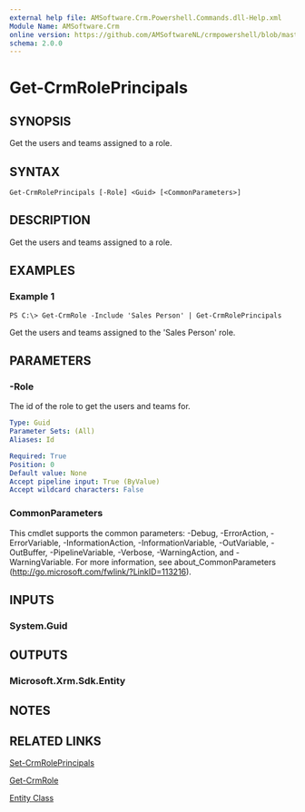 ```yaml
---
external help file: AMSoftware.Crm.Powershell.Commands.dll-Help.xml
Module Name: AMSoftware.Crm
online version: https://github.com/AMSoftwareNL/crmpowershell/blob/master/docs/Get-CrmRolePrincipals.md
schema: 2.0.0
---
```


# Get-CrmRolePrincipals

## SYNOPSIS
Get the users and teams assigned to a role.

## SYNTAX

```
Get-CrmRolePrincipals [-Role] <Guid> [<CommonParameters>]
```

## DESCRIPTION
Get the users and teams assigned to a role.

## EXAMPLES

### Example 1
```
PS C:\> Get-CrmRole -Include 'Sales Person' | Get-CrmRolePrincipals
```

Get the users and teams assigned to the 'Sales Person' role.

## PARAMETERS

### -Role
The id of the role to get the users and teams for.

```yaml
Type: Guid
Parameter Sets: (All)
Aliases: Id

Required: True
Position: 0
Default value: None
Accept pipeline input: True (ByValue)
Accept wildcard characters: False
```

### CommonParameters
This cmdlet supports the common parameters: -Debug, -ErrorAction, -ErrorVariable, -InformationAction, -InformationVariable, -OutVariable, -OutBuffer, -PipelineVariable, -Verbose, -WarningAction, and -WarningVariable. For more information, see about_CommonParameters (http://go.microsoft.com/fwlink/?LinkID=113216).

## INPUTS

### System.Guid

## OUTPUTS

### Microsoft.Xrm.Sdk.Entity

## NOTES

## RELATED LINKS

[Set-CrmRolePrincipals](Set-CrmRolePrincipals.md)

[Get-CrmRole](Get-CrmRole.md)

[Entity Class](https://msdn.microsoft.com/library/microsoft.xrm.sdk.entity.aspx)
